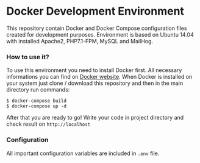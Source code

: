 # Docker Development Environment
This repository contain Docker and Docker Compose configuration files created for development purposes.
Environment is based on Ubuntu 14.04 with installed Apache2, PHP7.1-FPM, MySQL and MailHog.

### How to use it?
To use this environment you need to install Docker first. All necessary informations you can find on [Docker website](https://www.docker.com). When Docker is installed on your system just clone / download this repository and then in the main directory run commands:

```shell
$ docker-compose build
$ docker-compose up -d
```

After that you are ready to go! Write your code in project directory and check result on ``http://localhost``

### Configuration
All important configuration variables are included in ``.env`` file.